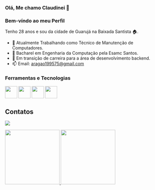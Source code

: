 ### Olá, Me chamo Claudinei 👋
### Bem-víndo ao meu Perfil

Tenho 28 anos e sou da cidade de Guarujá na Baixada Santista :house:.

- 🔭 Atualmente Trabalhando como Técnico de Manutenção de Computadores.
- :school: Bacharel em Engenharia da Computação pela Esamc Santos.
- 🌱 Em transição de carreira para a área de desenvolvimento backend. 
- 📫 Email: aragao199575@gmail.com

### Ferramentas e Tecnologias

<img src="https://cdn.jsdelivr.net/gh/devicons/devicon/icons/javascript/javascript-original.svg" width="40" height="40" /> <img src="https://cdn.jsdelivr.net/gh/devicons/devicon/icons/nodejs/nodejs-original.svg" width="40" height="40" /> <img src="https://cdn.jsdelivr.net/gh/devicons/devicon/icons/postgresql/postgresql-original-wordmark.svg" width="40" height="40" /> <img src="https://cdn.jsdelivr.net/gh/devicons/devicon/icons/typescript/typescript-original.svg" width="40" height="40" />

## Contatos

<a href="https://www.linkedin.com/in/claudinei-aragão-553011284" target="_blank"><img loading="lazy" src="https://img.shields.io/badge/-LinkedIn-%230077B5?style=for-the-badge&logo=linkedin&logoColor=white" target="_blank"></a>

<div>
<a href="https://github.com/ItsDinei">
<img loading="lazy" height="180em" src="https://github-readme-stats.vercel.app/api/top-langs/?username=ItsDinei&layout=compact&langs_count=7&theme=dracula"/> <img loading="lazy" height="180em" src="https://github-readme-stats.vercel.app/api?username=ItsDinei&show_icons=true&theme=dracula&include_all_commits=true&count_private=true"/>
</div>





